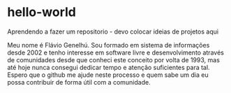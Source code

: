 # hello-world
Aprendendo a fazer um repositorio - devo colocar ideias de projetos aqui

Meu nome é Flávio Genelhú. Sou formado em sistema de informações desde 2002 e tenho interesse em software livre e desenvolvimento através de comunidades desde que conheci este conceito por volta de 1993, mas até hoje nunca consegui dedicar tempo e atenção suficientes para tal. Espero que o github me ajude neste processo e quem sabe um dia eu possa contribuir de forma útil com a comunidade.
